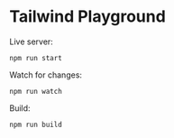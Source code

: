 # Tailwind Playground

Live server:

```npm run start```

Watch for changes:

```npm run watch```

Build:

```npm run build```